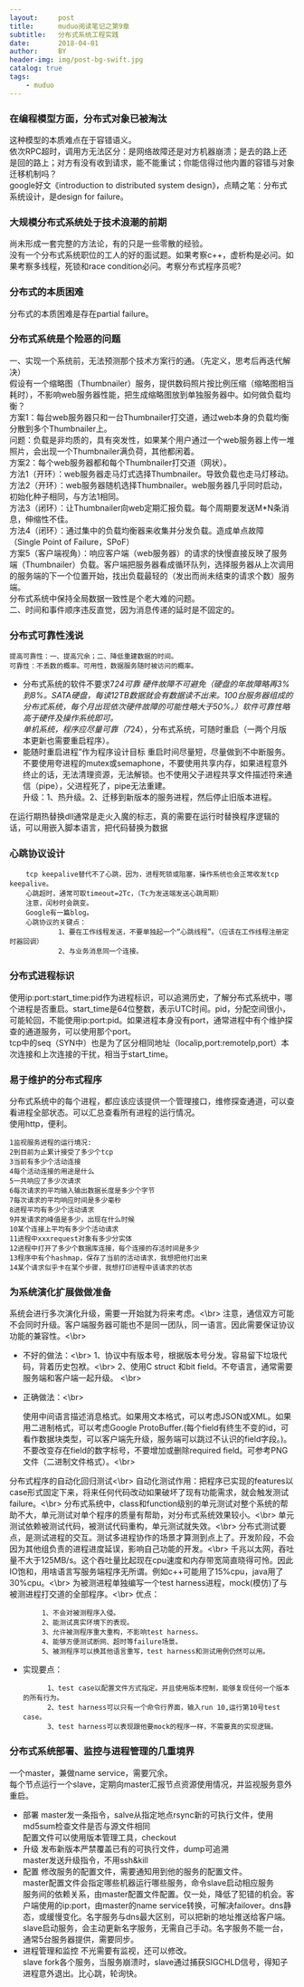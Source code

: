 ```yaml
---
layout:     post
title:      muduo阅读笔记之第9章
subtitle:   分布式系统工程实践
date:       2018-04-01
author:     BY
header-img: img/post-bg-swift.jpg
catalog: true
tags:
    - muduo
---
```



### 在编程模型方面，分布式对象已被淘汰
   这种模型的本质难点在于容错语义。</br>
   依次RPC超时，调用方无法区分：是网络故障还是对方机器崩溃；是去的路上还是回的路上；对方有没有收到请求，能不能重试；你能信得过他内置的容错与对象迁移机制吗？</br>
   google好文《introduction to distributed system design》，点睛之笔：分布式系统设计，是design for failure。</br>
### 大规模分布式系统处于技术浪潮的前期
   尚未形成一套完整的方法论，有的只是一些零散的经验。</br>
   没有一个分布式系统职位的工人的好的面试题。如果考察c++，虚析构是必问。如果考察多线程，死锁和race condition必问。考察分布式程序员呢?</br>
### 分布式的本质困难
   分布式的本质困难是存在partial failure。</br>
### 分布式系统是个险恶的问题
   一、实现一个系统前，无法预测那个技术方案行的通。（先定义，思考后再迭代解决）</br>
       假设有一个缩略图（Thumbnailer）服务，提供数码照片按比例压缩（缩略图相当耗时），不影响web服务器性能，把生成缩略图放到单独服务器中。如何做负载均衡？</br>
           方案1：每台web服务器只和一台Thumbnailer打交道，通过web本身的负载均衡分散到多个Thumbnailer上。</br>
           问题：负载是非均质的，具有突发性，如果某个用户通过一个web服务器上传一堆照片，会出现一个Thumbnailer满负荷，其他都闲着。</br>
           方案2：每个web服务器都和每个Thumbnailer打交道（网状）。</br>
                方法1（开环）：web服务器走马灯式选择Thumbnailer。导致负载也走马灯移动。</br>
                方法2（开环）：web服务器随机选择Thumbnailer。web服务器几乎同时启动，初始化种子相同，与方法1相同。</br>
                方法3（闭环）：让Thumbnailer向web定期汇报负载。每个周期要发送M*N条消息，伸缩性不佳。</br>
                方法4（闭环）：通过集中的负载均衡器来收集并分发负载。造成单点故障（Single Point of Failure，SPoF）</br>
                方案5（客户端视角）：响应客户端（web服务器）的请求的快慢直接反映了服务端（Thumbnailer）负载。客户端把服务器看成循环队列，选择服务器从上次调用的服务端的下一个位置开始，找出负载最轻的（发出而尚未结束的请求个数）服务端。</br>
                分布式系统中保持全局数据一致性是个老大难的问题。</br>
    二、时间和事件顺序违反直觉，因为消息传递的延时是不固定的。</br>
### 分布式可靠性浅说
    提高可靠性：一、提高冗余；二、降低重建数据的时间。
    可靠性：不丢数的概率。可用性，数据服务随时被访问的概率。
    
- 分布式系统的软件不要求7*24可靠
         硬件故障不可避免（硬盘的年故障略再3%到8%。SATA硬盘，每读12TB数据就会有数据读不出来。100台服务器组成的分布式系统，每个月出现依次硬件故障的可能性略大于50%。）软件可靠性略高于硬件及操作系统即可。</br>
        单机系统，程序应尽量可靠（7*24），分布式系统，可随时重启（一两个月版本更新也需要重启程序）。</br>
- 能随时重启进程”作为程序设计目标
        重启时间尽量短，尽量做到不中断服务。</br>
        不要使用夸进程的mutex或semaphone，不要使用共享内存，如果进程意外终止的话，无法清理资源，无法解锁。也不使用父子进程共享文件描述符来通信（pipe），父进程死了，pipe无法重建。</br>
        升级：1、热升级。2、迁移到新版本的服务进程，然后停止旧版本进程。</br>
	
在运行期热替换dll通常是走火入魔的标志，真的需要在运行时替换程序逻辑的话，可以用嵌入脚本语言，把代码替换为数据

### 心跳协议设计
        tcp keepalive替代不了心跳，因为，进程死锁或阻塞，操作系统也会正常收发tcp keepalive。
        心跳超时，通常可取timeout=2Tc，（Tc为发送端发送心跳周期）
        注意，闰秒时会跳变。
        Google有一篇blog。
        心跳协议的关键点：
                1、要在工作线程发送，不要单独起一个“心跳线程”。（应该在工作线程注册定时器回调）
                2、与业务消息同一个连接。
		
### 分布式进程标识
   使用ip:port:start_time:pid作为进程标识，可以追溯历史，了解分布式系统中，哪个进程是否重启。start_time是64位整数，表示UTC时间。pid，分配空间很小，可能轮回，不能使用ip:port:pid。如果进程本身没有port，通常进程中有个维护探查的通道服务，可以使用那个port。</br>
   tcp中的seq（SYN中）也是为了区分相同地址（localip,port:remoteIp,port）本次连接和上次连接的干扰，相当于start_time。</br>

### 易于维护的分布式程序
   分布式系统中的每个进程，都应该应该提供一个管理接口，维修探查通道，可以查看进程全部状态。可以汇总查看所有进程的运行情况。</br>
   使用http，便利。</br>
	
	1监视服务进程的运行境况:
	2到目前为止累计接受了多少个tcp
	3当前有多少个活动连接
	4每个活动连接的用途是什么
	5一共响应了多少次请求
	6每次请求的平均输入输出数据长度是多少个字节
	7每次请求的平均响应时间是多少毫秒
	8进程平均有多少个活动请求
	9并发请求的峰值是多少，出现在什么时候
	10某个连接上平均有多少个活动请求
	11进程中xxxrequest对象有多少分实体
	12进程中打开了多少个数据库连接，每个连接的存活时间是多少
	13程序中有个hashmap，保存了当前的活动请求，我想把他打出来
	14某个请求似乎卡在某个步骤，我想打印进程中该请求的状态

### 为系统演化扩展做做准备
   系统会进行多次演化升级，需要一开始就为将来考虑。<\br>
   注意，通信双方可能不会同时升级。客户端服务器可能也不是同一团队，同一语言。因此需要保证协议功能的兼容性。<\br>
   - 不好的做法：<\br>
       1、协议中有版本号，根据版本号分发。容易留下垃圾代码，背着历史包袱。<\br>
       2、使用C struct 和bit field。不夸语言，通常需要服务端和客户端一起升级。 <\br>
   - 正确做法：<\br>
   
       使用中间语言描述消息格式。如果用文本格式，可以考虑JSON或XML。如果用二进制格式，可以考虑Google ProtoBuffer.(每个field有终生不变的id，可看作数据块类型，可以客户端先升级，服务端可以跳过不认识的field字段。)。不要改变存在field的数字标号，不要增加或删除required field。可参考PNG文件（二进制文件格式）。<\br>
       
分布式程序的自动化回归测试<\br>
        自动化测试作用：把程序已实现的features以case形式固定下来，将来任何代码改动如果破坏了现有功能需求，就会触发测试failure。<\br>
        分布式系统中，class和function级别的单元测试对整个系统的帮助不大，单元测试对单个程序的质量有帮助，对分布式系统效果较小。<\br>
        单元测试依赖被测试代码，被测试代码重构，单元测试就失效。<\br>
        分布式测试要点，是测试进程的交互。测试多进程协作的场景才算测到点上了。开发阶段，不会因为其他组负责的进程进度延误，影响自己功能的开发。<\br>
        千兆以太网，吞吐量不大于125MB/s。这个吞吐量比起现在cpu速度和内存带宽简直晓得可怜。因此IO饱和，用啥语言写服务端程序无所谓。例如c++可能用了15%cpu，java用了30%cpu。<\br>
        为被测进程单独编写一个test harness进程，mock(模仿)了与被测进程打交道的全部程序。<\br>
        优点：
	
            1、不会对被测程序入侵。
            2、能测试真实环境下的表现。
            3、允许被测程序重大重构，不影响test harness。
            4、能够方便测试断网、超时等failure场景。
            5、被测程序可以换其他语言重写，test harness和测试用例仍然可以用。
	    
- 实现要点：

            1、test case以配置文件方式指定。并且使用版本控制，能够复现任何一个版本的所有行为。
            2、test harness可以只有一个命令行界面，输入run 10,运行第10号test case。
            3、test harness可以表现跟他要mock的程序一样，不需要真的实现逻辑。
	    
### 分布式系统部署、监控与进程管理的几重境界

一个master，兼做name service，需要冗余。</br>
每个节点运行一个slave，定期向master汇报节点资源使用情况，并监视服务意外重启。</br>

- 部署
        master发一条指令，salve从指定地点rsync新的可执行文件，使用md5sum检查文件是否与源文件相同</br>
        配置文件可以使用版本管理工具，checkout</br>
- 升级
        发布新版本严禁覆盖已有的可执行文件，dump可追溯</br>
        master发送升级指令，不用ssh&kill</br>
- 配置
        修改服务的配置文件，需要通知用到他的服务的配置文件。</br>
        master配置文件会指定哪些机器运行哪些服务，命令slave启动相应服务</br>
        服务间的依赖关系，由master配置文件配置。仅一处，降低了犯错的机会。客户端使用的ip:port，由master的name service转换，可解决failover。dns静态，或缓慢变化。名字服务与dns最大区别，可以把新的地址推送给客户端。slave启动服务，会主动更新名字服务，无需自己手动。名字服务不能一台，通常5台服务器提供，需要同步。</br>
- 进程管理和监控
         不光需要有监视，还可以修改。</br>
         slave fork各个服务，当服务崩溃时，slave通过捕获SIGCHLD信号，得知子进程意外退出。比心跳，轮询快。</br>
        
        
